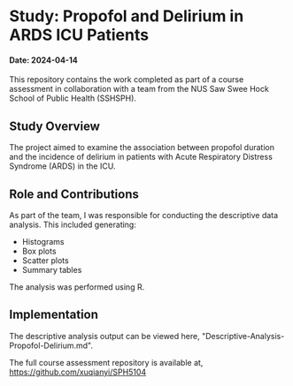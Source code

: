 # Study: Propofol and Delirium in ARDS ICU Patients

#### Date: 2024-04-14

This repository contains the work completed as part of a course assessment in collaboration with a team from the NUS Saw Swee Hock School of Public Health (SSHSPH).

## Study Overview
The project aimed to examine the association between propofol duration and the incidence of delirium in patients with Acute Respiratory Distress Syndrome (ARDS) in the ICU.

## Role and Contributions
As part of the team, I was responsible for conducting the descriptive data analysis. This included generating:
- Histograms
- Box plots
- Scatter plots
- Summary tables

The analysis was performed using R.

## Implementation

The descriptive analysis output can be viewed here, "Descriptive-Analysis-Propofol-Delirium.md".

The full course assessment repository is available at, https://github.com/xuqianyi/SPH5104
